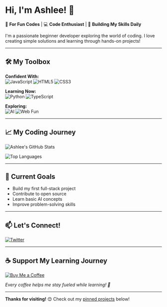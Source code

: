# Hi, I'm Ashlee! 👋

🌱 **For Fun Codes** | 💻 **Code Enthusiast** | 🚀 **Building My Skills Daily**

I'm a passionate beginner developer exploring the world of coding. I love creating simple solutions and learning through hands-on projects!

---

## 🛠️ My Toolbox

**Confident With:**  
![JavaScript](https://img.shields.io/badge/JavaScript-F7DF1E?style=flat&logo=javascript&logoColor=black)
![HTML5](https://img.shields.io/badge/HTML5-E34F26?style=flat&logo=html5&logoColor=white)
![CSS3](https://img.shields.io/badge/CSS3-1572B6?style=flat&logo=css3&logoColor=white)

**Learning Now:**  
![Python](https://img.shields.io/badge/Python-3776AB?style=flat&logo=python&logoColor=white)
![TypeScript](https://img.shields.io/badge/TypeScript-007ACC?style=flat&logo=typescript&logoColor=white)

**Exploring:**  
![AI](https://img.shields.io/badge/AI-FFD700?style=flat&logo=openai&logoColor=black)
![Web Fun](https://img.shields.io/badge/Web_Fun-FF69B4?style=flat&logo=gamejolt&logoColor=white)

---

## 📈 My Coding Journey

![Ashlee's GitHub Stats](https://github-readme-stats.vercel.app/api?username=Ashleeeeeeeeeeeeeeeee&show_icons=true&theme=radical)

![Top Languages](https://github-readme-stats.vercel.app/api/top-langs/?username=Ashleeeeeeeeeeeeeeeee&layout=compact&theme=radical)

---

## 🌱 Current Goals
- Build my first full-stack project
- Contribute to open source
- Learn basic AI concepts
- Improve problem-solving skills

---

## 📫 Let's Connect!
[![Twitter](https://img.shields.io/badge/Twitter-1DA1F2?style=flat&logo=twitter&logoColor=white)](https://twitter.com/yourhandle)

---

## ☕ Support My Learning Journey
[![Buy Me a Coffee](https://img.shields.io/badge/Buy_Me_A_Coffee-FFDD00?style=flat&logo=buymeacoffee&logoColor=black)](https://kofi.com/ashleee)

*Every coffee helps me stay fueled while learning! 🚀*

---

**Thanks for visiting!** 😊 Check out my [pinned projects](https://github.com/Ashleeeeeeeeeeeeeeeee?tab=repositories) below!
